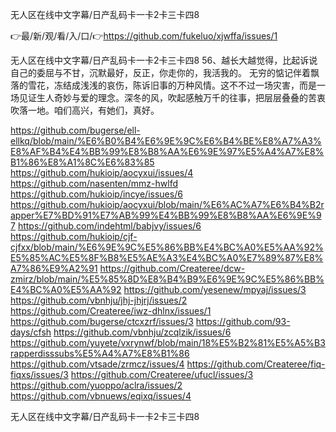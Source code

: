 无人区在线中文字幕/日产乱码卡一卡2卡三卡四8

👉最/新/观/看/入/口/👉https://github.com/fukeluo/xjwffa/issues/1

无人区在线中文字幕/日产乱码卡一卡2卡三卡四8	56、越长大越觉得，比起诉说自己的委屈与不甘，沉默最好，反正，你走你的，我活我的。
无穷的惦记伴着飘落的雪花，冻结成浅浅的哀伤，陈诉旧事的万种风情。这不不过一场灾害，而是一场见证生人奇妙与爱的理念。深冬的风，吹起感触万千的往事，把层层叠叠的苦衷吹落一地。咱们高兴，有她们，真好。


https://github.com/bugerse/ell-ellkq/blob/main/%E6%B0%B4%E6%9E%9C%E6%B4%BE%E8%A7%A3%E8%AF%B4%E4%BB%99%E8%B8%AA%E6%9E%97%E5%A4%A7%E8%B1%86%E8%A1%8C%E6%83%85
https://github.com/hukioip/aocyxui/issues/4
https://github.com/nasenten/mmz-hwlfd
https://github.com/hukioip/incye/issues/6
https://github.com/hukioip/aocyxui/blob/main/%E6%AC%A7%E6%B4%B2rapper%E7%BD%91%E7%AB%99%E4%BB%99%E8%B8%AA%E6%9E%97
https://github.com/indehtml/babjvy/issues/6
https://github.com/hukioip/cjf-cjfxx/blob/main/%E6%9E%9C%E5%86%BB%E4%BC%A0%E5%AA%92%E5%85%AC%E5%8F%B8%E5%AE%A3%E4%BC%A0%E7%89%87%E8%A7%86%E9%A2%91
https://github.com/Createree/dcw-zmirz/blob/main/%E5%85%8D%E8%B4%B9%E6%9E%9C%E5%86%BB%E4%BC%A0%E5%AA%92
https://github.com/yesenew/mpyaj/issues/3
https://github.com/vbnhju/jhj-jhjrj/issues/2
https://github.com/Createree/iwz-dhlnx/issues/1
https://github.com/bugerse/ctcxzrf/issues/3
https://github.com/93-days/cfsh
https://github.com/vbnhju/zcqlzik/issues/6
https://github.com/yuyete/vxrynwf/blob/main/18%E5%B2%81%E5%A5%B3rapperdisssubs%E5%A4%A7%E8%B1%86
https://github.com/vtsade/zrmcz/issues/4
https://github.com/Createree/fiq-fiqxs/issues/3
https://github.com/Createree/ufucl/issues/3
https://github.com/yuoppo/aclra/issues/2
https://github.com/vbnuews/eqixq/issues/4

无人区在线中文字幕/日产乱码卡一卡2卡三卡四8
